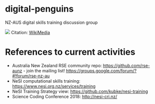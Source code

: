 # digital-penguins
NZ-AUS digital skills training discussion group

![](https://upload.wikimedia.org/wikipedia/commons/thumb/7/72/The_yellow-eyed_penguin._NZ_%2826256510661%29.jpg/640px-The_yellow-eyed_penguin._NZ_%2826256510661%29.jpg) 
Citation: [WikiMedia](https://commons.wikimedia.org/wiki/File:The_yellow-eyed_penguin._NZ_(26256510661).jpg)



# References to current activities
* Australia New Zealand RSE community repo: https://github.com/rse-aunz - join the mailing list! https://groups.google.com/forum/?#!forum/rse-nz-au
* NeSI computational skills training: https://www.nesi.org.nz/services/training
* NeSI Training Strategy view: https://github.com/kubke/nesi-training
* Science Coding Conference 2018: http://nesi-cri.nz/
